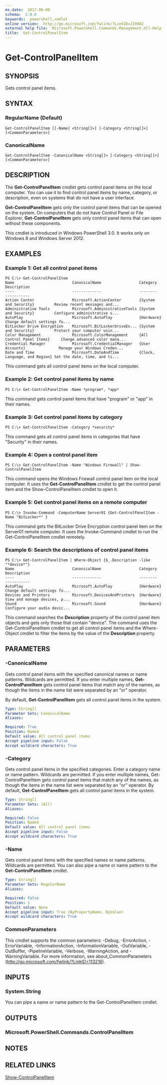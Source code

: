 ```yaml
---
ms.date:  2017-06-09
schema:  2.0.0
keywords:  powershell,cmdlet
online version:  http://go.microsoft.com/fwlink/?LinkID=219982
external help file:  Microsoft.PowerShell.Commands.Management.dll-Help.xml
title:  Get-ControlPanelItem
---
```


# Get-ControlPanelItem
## SYNOPSIS
Gets control panel items.
## SYNTAX

### RegularName (Default)
```
Get-ControlPanelItem [[-Name] <String[]>] [-Category <String[]>] [<CommonParameters>]
```

### CanonicalName
```
Get-ControlPanelItem -CanonicalName <String[]> [-Category <String[]>] [<CommonParameters>]
```

## DESCRIPTION
The **Get-ControlPanelItem** cmdlet gets control panel items on the local computer.
You can use it to find control panel items by name, category, or description, even on systems that do not have a user interface.

**Get-ControlPanelItem** gets only the control panel items that can be opened on the system.
On computers that do not have Control Panel or File Explorer, **Get-ControlPanelItem** gets only control panel items that can open without these components.

This cmdlet is introduced in Windows PowerShell 3.0.
It works only on Windows 8 and Windows Server 2012.
## EXAMPLES

### Example 1: Get all control panel items
```
PS C:\> Get-ControlPanelItem
Name                          CanonicalName                 Category                      Description
----                          -------------                 --------                      -----------
Action Center                 Microsoft.ActionCenter        {System and Security}         Review recent messages and... 
Administrative Tools          Microsoft.AdministrativeTools {System and Security}         Configure administrative s... 
AutoPlay                      Microsoft.AutoPlay            {Hardware}                    Change default settings fo... 
BitLocker Drive Encryption    Microsoft.BitLockerDriveEn... {System and Security}         Protect your computer usin... 
Color Management              Microsoft.ColorManagement     {All Control Panel Items}     Change advanced color mana... 
Credential Manager            Microsoft.CredentialManager   {User Accounts}               Manage your Windows Creden... 
Date and Time                 Microsoft.DateAndTime         {Clock, Language, and Region} Set the date, time, and ti...
```

This command gets all control panel items on the local computer.
### Example 2: Get control panel items by name
```
PS C:\> Get-ControlPanelItem -Name *program*, *app*
```

This command gets control panel items that have "program" or "app"  in their names.
### Example 3: Get control panel items by category
```
PS C:\> Get-ControlPanelItem -Category *security*
```

This command gets all control panel items in categories that have "Security" in their names.
### Example 4: Open a control panel item
```
PS C:\> Get-ControlPanelItem -Name "Windows Firewall" | Show-ControlPanelItem
```

This command opens the Windows Firewall control panel item on the local computer.
It uses the **Get-ControlPanelItem** cmdlet to get the control panel item and the Show-ControlPanelItem cmdlet to open it.
### Example 5: Get control panel items on a remote computer
```
PS C:\> Invoke-Command -ComputerName Server01 {Get-ControlPanelItem -Name "BitLocker*" }
```

This command gets the  BitLocker Drive Encryption control panel item on the Server01 remote computer.
It uses the Invoke-Command cmdlet to run the Get-ControlPanelItem cmdlet remotely.
### Example 6: Search the descriptions of control panel items
```
PS C:\> Get-ControlPanelItem | Where-Object {$_.Description -like "*device*"}
Name                          CanonicalName                 Category                      Description
----                          -------------                 --------                      -----------
AutoPlay                      Microsoft.AutoPlay            {Hardware}                    Change default settings fo... 
Devices and Printers          Microsoft.DevicesAndPrinters  {Hardware}                    View and manage devices, p... 
Sound                         Microsoft.Sound               {Hardware}                    Configure your audio devic...
```

This command searches the **Description** property of the control panel item objects and gets only those that contain "device".
The command uses the Get-ControlPanelItem cmdlet to get all control panel items and the Where-Object cmdlet to filter the items by the value of the **Description** property.
## PARAMETERS

### -CanonicalName
Gets control panel items with the specified canonical names or name patterns.
Wildcards are permitted.
If you enter multiple names, **Get-ControlPanelItem** gets control panel items that match any of the names, as though the items in the name list were separated by an "or" operator.

By default, **Get-ControlPanelItem** gets all control panel items in the system.

```yaml
Type: String[]
Parameter Sets: CanonicalName
Aliases: 

Required: True
Position: Named
Default value: All control panel items
Accept pipeline input: False
Accept wildcard characters: True
```

### -Category
Gets control panel items in the specified categories.
Enter a category name or name pattern.
Wildcards are permitted.
If you enter multiple names, Get-ControlPanelItem gets control panel items that match any of the names, as though the items in the name list were separated by an "or" operator.
By default, **Get-ControlPanelItem** gets all control panel items in the system.

```yaml
Type: String[]
Parameter Sets: (All)
Aliases: 

Required: False
Position: Named
Default value: All control panel items
Accept pipeline input: False
Accept wildcard characters: True
```

### -Name
Gets control panel items with the specified names or name patterns.
Wildcards are permitted.
You can also pipe a name or name pattern to the **Get-ControlPanelItem** cmdlet.

```yaml
Type: String[]
Parameter Sets: RegularName
Aliases: 

Required: False
Position: 1
Default value: None
Accept pipeline input: True (ByPropertyName, ByValue)
Accept wildcard characters: True
```

### CommonParameters
This cmdlet supports the common parameters: -Debug, -ErrorAction, -ErrorVariable, -InformationAction, -InformationVariable, -OutVariable, -OutBuffer, -PipelineVariable, -Verbose, -WarningAction, and -WarningVariable. For more information, see about_CommonParameters (http://go.microsoft.com/fwlink/?LinkID=113216).
## INPUTS

### System.String
You can pipe a name or name pattern to the Get-ControlPanelItem cmdlet.
## OUTPUTS

### Microsoft.PowerShell.Commands.ControlPanelItem

## NOTES

## RELATED LINKS

[Show-ControlPanelItem](Show-ControlPanelItem.md)

